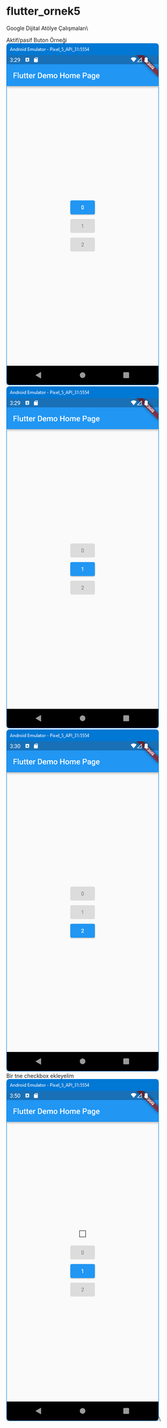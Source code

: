 # flutter_ornek5
Google Dijital Atölye Çalışmaları\

Aktif/pasif Buton Örneği\
![ScreenShot](/screen_shots/img-01.png)
![ScreenShot](/screen_shots/img-02.png)
![ScreenShot](/screen_shots/img-03.png)\
Bir tne checkbox ekleyelim\
![ScreenShot](/screen_shots/img-04.png)\

